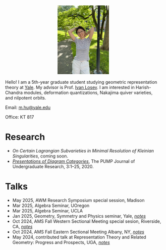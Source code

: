 [comment]: <> (Align center)
<p align="center" width="100%"> <img width="33%" src="./pictures/photo.png"> 

Hello! I am a 5th-year graduate student studying geometric representation theory at [Yale](https://math.yale.edu/). My advisor is Prof. [Ivan Losev](https://gauss.math.yale.edu/~il282/). I am interested in Harish-Chandra modules, deformation quantizations, Nakajima quiver varieties, and nilpotent orbits.

Email: m.hu@yale.edu

Office: KT 817

# Research
- *On Certain Lagrangian Subvarieties in Minimal Resolution of Kleinian Singularities*, coming soon.
- [*Presentations of Diagram Categories*](https://journals.calstate.edu/pump/article/view/2256), The PUMP Journal of Undergraduate Research, 3:1–25, 2020.

# Talks
- May 2025, AWM Research Symposium special session, Madison 
- Mar 2025, Algebra Seminar, UOregon
- Mar 2025, Algebra Seminar, UCLA
- Jan 2025, Geometry, Symmetry and Physics seminar, Yale, [*notes*](./talks/GSP)
- Oct 2024, AMS Fall Western Sectional Meeting special sesion, Riverside, CA, [*notes*](./talks/AMSFallWestern)
- Oct 2024, AMS Fall Eastern Sectional Meeting Albany, NY, [*notes*](./talks/AMSFallEastern)
- May 2024, contributed talk at Representation Theory and Related Geometry: Progress and Prospects, UGA, [*notes*](./talks/UGA)
